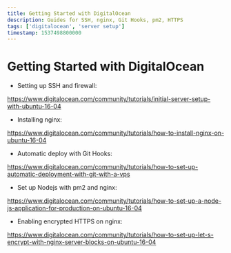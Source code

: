 ```yaml
---
title: Getting Started with DigitalOcean
description: Guides for SSH, nginx, Git Hooks, pm2, HTTPS
tags: ['digitalocean', 'server setup']
timestamp: 1537498800000
---
```


# Getting Started with DigitalOcean

* Setting up SSH and firewall:

<https://www.digitalocean.com/community/tutorials/initial-server-setup-with-ubuntu-16-04>

* Installing nginx:

<https://www.digitalocean.com/community/tutorials/how-to-install-nginx-on-ubuntu-16-04>

* Automatic deploy with Git Hooks:

<https://www.digitalocean.com/community/tutorials/how-to-set-up-automatic-deployment-with-git-with-a-vps>

* Set up Nodejs with pm2 and nginx:

<https://www.digitalocean.com/community/tutorials/how-to-set-up-a-node-js-application-for-production-on-ubuntu-16-04>

* Enabling encrypted HTTPS on nginx:

<https://www.digitalocean.com/community/tutorials/how-to-set-up-let-s-encrypt-with-nginx-server-blocks-on-ubuntu-16-04>

<PostDate />
<PageTags />
